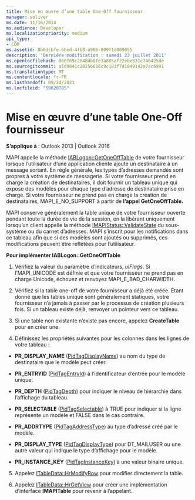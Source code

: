```yaml
---
title: Mise en œuvre d’une table One-Off fournisseur
manager: soliver
ms.date: 11/16/2014
ms.audience: Developer
ms.localizationpriority: medium
api_type:
- COM
ms.assetid: 8b0dcbfe-6bed-4fb8-a906-009f1d009055
description: 'Derniére modification : samedi 23 juillet 2011'
ms.openlocfilehash: 060f69c28484b8fe3a805af22ebe631c746425de
ms.sourcegitcommit: a1d9041c20256616c9c183f7d1049142a7ac6991
ms.translationtype: MT
ms.contentlocale: fr-FR
ms.lasthandoff: 09/24/2021
ms.locfileid: "59620785"
---
```

# <a name="implementing-a-provider-one-off-table"></a>Mise en œuvre d’une table One-Off fournisseur

  
  
**S’applique à** : Outlook 2013 | Outlook 2016 
  
MAPI appelle la méthode [IABLogon::GetOneOffTable](iablogon-getoneofftable.md) de votre fournisseur lorsque l’utilisateur d’une application cliente ajoute un destinataire à un message sortant. En règle générale, les types d’adresses demandés sont propres à votre système de messagerie. Si votre fournisseur prend en charge la création de destinataires, il doit fournir un tableau unique qui expose des modèles pour chaque type d’adresse de destinataire prise en charge. Si votre fournisseur ne prend pas en charge la création de destinataires, MAPI_E_NO_SUPPORT à partir de **l’appel GetOneOffTable.** 
  
MAPI conserve généralement la table unique de votre fournisseur ouverte pendant toute la durée de vie de la session, en la libérant uniquement lorsqu’un client appelle la méthode [IMAPIStatus::ValidateState](imapistatus-validatestate.md) du sous-système ou du carnet d’adresses. MAPI s’inscrit pour les notifications dans ce tableau afin que si des modèles sont ajoutés ou supprimés, ces modifications peuvent être reflétées pour l’utilisateur. 
  
 **Pour implémenter IABLogon::GetOneOffTable**
  
1. Vérifiez la valeur du paramètre d’indicateurs,  _ulFlags_. Si l’MAPI_UNICODE est définie et que votre fournisseur ne prend pas en charge Unicode, échouez et renvoyez MAPI_E_BAD_CHARWIDTH. 
    
2. Vérifiez si la table one-off de votre fournisseur a déjà été créée. Étant donné que les tables unique sont généralement statiques, votre fournisseur n’a jamais à passer par le processus de création plusieurs fois. Si un tableau existe déjà, renvoyer un pointeur vers ce tableau. 
    
3. Si une table non existante n’existe pas encore, appelez **CreateTable** pour en créer une. 
    
4. Définissez les propriétés suivantes pour les colonnes dans les lignes de votre tableau :
    
  - **PR_DISPLAY_NAME** ([PidTagDisplayName](pidtagdisplayname-canonical-property.md)) au nom du type de destinataire que le modèle peut créer. 
    
  - **PR_ENTRYID** ([PidTagEntryId](pidtagentryid-canonical-property.md)) à l’identificateur d’entrée pour le modèle unique.
    
  - **PR_DEPTH** ([PidTagDepth](pidtagdepth-canonical-property.md)) pour indiquer le niveau de hiérarchie dans l’affichage du tableau.
    
  - **PR_SELECTABLE** ([PidTagSelectable](pidtagselectable-canonical-property.md)) à TRUE pour indiquer si la ligne représente un modèle et FALSE dans le cas contraire.
    
  - **PR_ADDRTYPE** ([PidTagAddressType](pidtagaddresstype-canonical-property.md)) au type d’adresse créé par le modèle.
    
  - **PR_DISPLAY_TYPE** ([PidTagDisplayType](pidtagdisplaytype-canonical-property.md)) pour DT_MAILUSER ou une autre valeur qui indique le type d’affichage pour le modèle.
    
  - **PR_INSTANCE_KEY** ([PidTagInstanceKey](pidtaginstancekey-canonical-property.md)) à une valeur binaire unique. 
    
5. Appelez [ITableData::HrModifyRow](itabledata-hrmodifyrow.md) pour modifier directement la table. 
    
6. Appelez [ITableData::HrGetView](itabledata-hrgetview.md) pour créer une implémentation d’interface **IMAPITable** pour revenir à l’appelant. 
    

